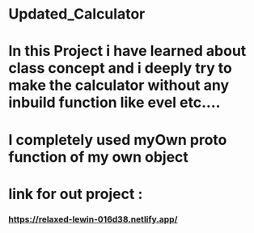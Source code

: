 # Updated_Calculator

# In this Project i have learned about class concept and i deeply try to make the calculator without any inbuild function like evel etc....
# I completely used myOwn proto function of my own object 
# link for out project :
### https://relaxed-lewin-016d38.netlify.app/ ###
